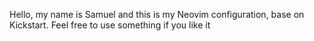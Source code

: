 Hello, my name is Samuel and this is my Neovim configuration, base on Kickstart. Feel free to use something if you like it
